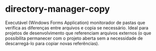 # directory-manager-copy
Executável (Windows Forms Application) monitorador de pastas que verifica as diferenças entre arquivos e copia se necessário. Ideal para projetos de desenvolvimento que referenciam arquivos externos (o que possibilita permanecer com o projeto aberta sem a necessidade de descarregá-lo para copiar novas referências).
